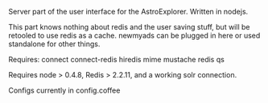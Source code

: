 Server part of the user interface for the AstroExplorer.
Written in nodejs.

This part knows nothing about redis and the user saving stuff, but will be retooled
to use redis as a cache. newmyads can be plugged in here or used standalone for other things.

Requires:
connect
connect-redis
hiredis
mime
mustache
redis
qs

Requires node > 0.4.8, Redis > 2.2.11, and a working solr connection.

Configs currently in config.coffee
